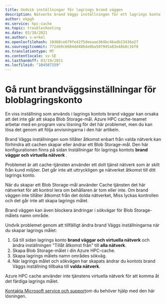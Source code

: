 ```yaml
---
title: Undvik inställningar för lagrings brand väggen
description: Nätverks brand Väggs inställningen för ett lagrings konto kan orsaka fel när du skapar ett Azure Blob Storage-mål i Azure HPC cache. Den här artikeln innehåller en lösning för begränsningen tills en program korrigering är på plats.
author: ekpgh
ms.service: hpc-cache
ms.topic: troubleshooting
ms.date: 03/18/2021
ms.author: v-erkel
ms.openlocfilehash: 10d68ce679fe42f5deeaae364bc46adb23436a27
ms.sourcegitcommit: 772eb9c6684dd4864e0ba507945a83e48b8c16f0
ms.translationtype: MT
ms.contentlocale: sv-SE
ms.lasthandoff: 03/19/2021
ms.locfileid: "104587159"
---
```

# <a name="work-around-blob-storage-account-firewall-settings"></a>Gå runt brandväggsinställningar för bloblagringskonto

En viss inställning som används i lagrings kontots brand väggar kan orsaka att det inte går att skapa Blob Storage-mål. Azure HPC cache-teamet arbetar med en program varu lösning för det här problemet, men du kan lösa det genom att följa anvisningarna i den här artikeln.

Brand Väggs inställningen som tillåter åtkomst enbart från valda nätverk kan förhindra att cachen skapar eller ändrar ett Blob Storage-mål. Den här konfigurationen finns på sidan Inställningar för lagrings kontots **brand väggar och virtuella nätverk** .

Problemet är att cache-tjänsten använder ett dolt tjänst nätverk som är skilt från kund miljöer. Det går inte att uttryckligen ge nätverket åtkomst till ditt lagrings konto.

När du skapar ett Blob Storage-mål använder Cache tjänsten det här nätverket för att kontrol lera om behållaren är tom eller inte. Om brand väggen inte tillåter åtkomst från det dolda nätverket, Miss lyckas kontrollen och det går inte att skapa lagrings målet.

Brand väggen kan även blockera ändringar i sökvägar för Blob Storage-målets namn område.

Undvik problemet genom att tillfälligt ändra brand Väggs inställningarna när du skapar lagrings målet:

1. Gå till sidan lagrings konto **brand väggar och virtuella nätverk** och ändra inställningen "Tillåt åtkomst från" till **alla nätverk**.
1. Skapa Blob Storage-målet i din Azure HPC-cache.
1. Skapa lagrings målets namn områdes sökväg.
1. När lagrings målet och sökvägen har skapats ändrar du kontots brand Väggs inställning tillbaka till **valda nätverk**.

Azure HPC cache använder inte tjänstens virtuella nätverk för att komma åt det färdiga lagrings målet.

[Kontakta Microsoft service och support](hpc-cache-support-ticket.md)om du behöver hjälp med den här lösningen.
